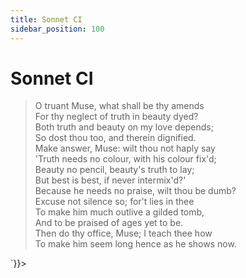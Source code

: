 ```yaml
---
title: Sonnet CI
sidebar_position: 100
---
```

<div dangerouslySetInnerHTML={{__html: `<div><HTML><HEAD><TITLE>Sonnet CI</TITLE></HEAD>
<BODY><H1>Sonnet CI</H1>

<BLOCKQUOTE>O truant Muse, what shall be thy amends<BR>
For thy neglect of truth in beauty dyed?<BR>
Both truth and beauty on my love depends;<BR>
So dost thou too, and therein dignified.<BR>
Make answer, Muse: wilt thou not haply say<BR>
'Truth needs no colour, with his colour fix'd;<BR>
Beauty no pencil, beauty's truth to lay;<BR>
But best is best, if never intermix'd?'<BR>
Because he needs no praise, wilt thou be dumb?<BR>
Excuse not silence so; for't lies in thee<BR>
To make him much outlive a gilded tomb,<BR>
And to be praised of ages yet to be.<BR>
  Then do thy office, Muse; I teach thee how<BR>
  To make him seem long hence as he shows now.<BR>
</BLOCKQUOTE>

</BODY></HTML>
</div>`}}></div>